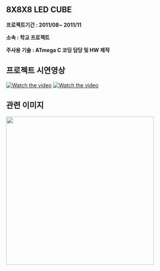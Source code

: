 ## 8X8X8 LED CUBE

**프로젝트기간 : 2011/08~ 2011/11**  

**소속 : 학교 프로젝트**  

**주사용 기술 : ATmega C 코딩 담당 및 HW 제작** 

## 프로젝트 시연영상

[![Watch the video](https://i9.ytimg.com/vi/rE94VHk_h18/1.jpg?sqp=CJ2lmvEF&rs=AOn4CLBkoR4mANVMakUASQey9yZG9jDQcw)](https://youtu.be/rE94VHk_h18)
[![Watch the video](https://i9.ytimg.com/vi/UFd08C3mgf0/mq2.jpg?sqp=CPGomvEF&rs=AOn4CLC2jHqmrtIBDLEHxNTxVq0Wj1AeRw)](https://youtu.be/UFd08C3mgf0)

## 관련 이미지

<img src="https://user-images.githubusercontent.com/23161645/72779827-8a1e7400-3c60-11ea-93bc-4600d58895ba.jpg" width="400" height="400">
